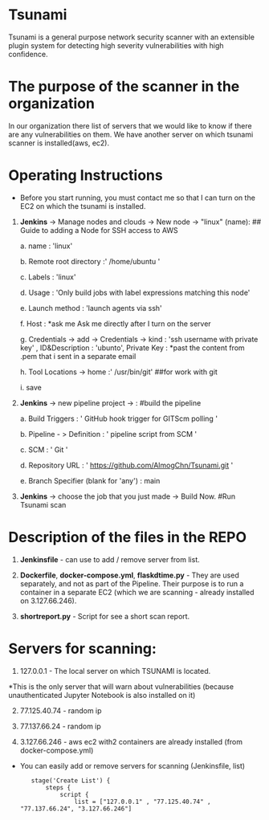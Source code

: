 # Tsunami
Tsunami is a general purpose network security scanner with an extensible plugin
system for detecting high severity vulnerabilities with high confidence.

# The purpose of the scanner in the organization
In our organization there list of servers that we would like to know if there are any vulnerabilities on them.
We have another server on which tsunami scanner is installed(aws, ec2).

# Operating Instructions
* Before you start running, you must contact me so that I can turn on the EC2 on which the tsunami is installed.
1. **Jenkins** -> Manage nodes and clouds -> New node -> "linux" (name):             ## Guide to adding a Node for SSH access to AWS

     a. name : 'linux'
     
     b. Remote root directory :' /home/ubuntu '
     
     c. Labels : 'linux'
     
     d. Usage : 'Only build jobs with label expressions matching this node'
     
     e. Launch method : 'launch agents via ssh'
     
     f. Host :  *ask me Ask me directly after I turn on the server
     
     g. Credentials -> add -> Credentials -> kind : 'ssh username with private key' , ID&Description : 'ubunto', Private Key : *past the content from .pem that i sent         in a separate email  
     
     h. Tool Locations -> home :' /usr/bin/git' ##for work with git
     
     i. save
     
     
     
     
2. **Jenkins** -> new pipeline project -> :   #build the pipeline

     a. Build Triggers : ' GitHub hook trigger for GITScm polling '
     
     b. Pipeline - > Definition : ' pipeline script from SCM  ' 
     
     c. SCM : ' Git '
     
     d. Repository URL : ' https://github.com/AlmogChn/Tsunami.git '
     
     e. Branch Specifier (blank for 'any') : main
     
     
     

3. **Jenkins** -> choose the job that you just made -> Build Now.      #Run Tsunami scan 




# Description of the files in the REPO

1. **Jenkinsfile** - can use to add / remove server from list.

2. **Dockerfile**, **docker-compose.yml**, **flaskdtime.py** - They are used separately, and not as part of the Pipeline. Their purpose is to run a container in a separate EC2 (which we are scanning - already installed on 3.127.66.246).

3. **shortreport.py** - Script for see a short scan report. 
     
     
     
# Servers for scanning:

1. 127.0.0.1 - The local server on which TSUNAMI is located.

*This is the only server that will warn about vulnerabilities (because unauthenticated Jupyter Notebook is also installed on it)

2. 77.125.40.74 - random ip

3. 77.137.66.24 - random ip

4. 3.127.66.246 - aws ec2 with2 containers are already installed (from docker-compose.yml) 

* You can easily add or remove servers for scanning (Jenkinsfile, list) 
     ```
        stage('Create List') {
            steps {
                script {
                    list = ["127.0.0.1" , "77.125.40.74" , "77.137.66.24", "3.127.66.246"]
     ```
